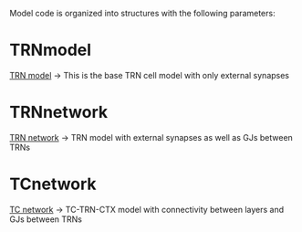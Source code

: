
Model code is organized into structures with the following parameters:

# TRNmodel

[TRN model](TRN%20model.md) ->
This is the base TRN cell model with only external synapses

# TRNnetwork

[TRN network](TRN%20network.md) ->
TRN model with external synapses as well as GJs between TRNs

# TCnetwork

[TC network](TC%20network.md) ->
TC-TRN-CTX model with connectivity between layers and GJs between TRNs 


